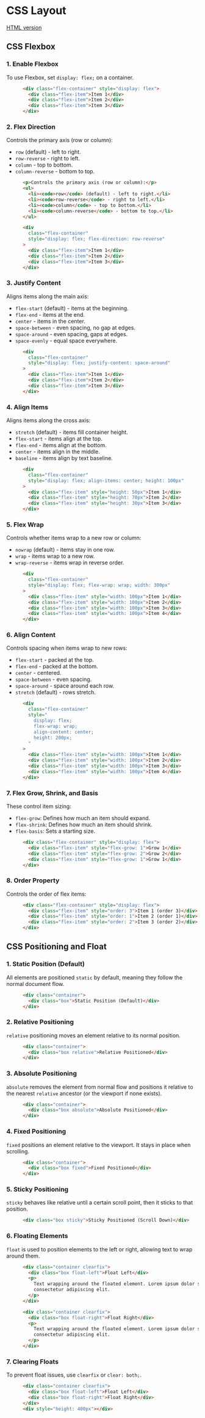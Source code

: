 # CSS Layout

[HTML version](layout.html)

## CSS Flexbox

### 1. Enable Flexbox

To use Flexbox, set `display: flex;` on a container.

```html
      <div class="flex-container" style="display: flex">
        <div class="flex-item">Item 1</div>
        <div class="flex-item">Item 2</div>
        <div class="flex-item">Item 3</div>
      </div>
```

### 2. Flex Direction

Controls the primary axis (row or column):

-   `row` (default) - left to right.
-   `row-reverse` - right to left.
-   `column` - top to bottom.
-   `column-reverse` - bottom to top.

```html
      <p>Controls the primary axis (row or column):</p>
      <ul>
        <li><code>row</code> (default) - left to right.</li>
        <li><code>row-reverse</code> - right to left.</li>
        <li><code>column</code> - top to bottom.</li>
        <li><code>column-reverse</code> - bottom to top.</li>
      </ul>

      <div
        class="flex-container"
        style="display: flex; flex-direction: row-reverse"
      >
        <div class="flex-item">Item 1</div>
        <div class="flex-item">Item 2</div>
        <div class="flex-item">Item 3</div>
      </div>
```


### 3. Justify Content

Aligns items along the main axis:

-   `flex-start` (default) - items at the beginning.
-   `flex-end` - items at the end.
-   `center` - items in the center.
-   `space-between` - even spacing, no gap at edges.
-   `space-around` - even spacing, gaps at edges.
-   `space-evenly` - equal space everywhere.

```html
      <div
        class="flex-container"
        style="display: flex; justify-content: space-around"
      >
        <div class="flex-item">Item 1</div>
        <div class="flex-item">Item 2</div>
        <div class="flex-item">Item 3</div>
      </div>
```

### 4. Align Items

Aligns items along the cross axis:

-   `stretch` (default) - items fill container height.
-   `flex-start` - items align at the top.
-   `flex-end` - items align at the bottom.
-   `center` - items align in the middle.
-   `baseline` - items align by text baseline.

```html
      <div
        class="flex-container"
        style="display: flex; align-items: center; height: 100px"
      >
        <div class="flex-item" style="height: 50px">Item 1</div>
        <div class="flex-item" style="height: 70px">Item 2</div>
        <div class="flex-item" style="height: 30px">Item 3</div>
      </div>
```

### 5. Flex Wrap

Controls whether items wrap to a new row or column:

-   `nowrap` (default) - items stay in one row.
-   `wrap` - items wrap to a new row.
-   `wrap-reverse` - items wrap in reverse order.


```html
      <div
        class="flex-container"
        style="display: flex; flex-wrap: wrap; width: 300px"
      >
        <div class="flex-item" style="width: 100px">Item 1</div>
        <div class="flex-item" style="width: 100px">Item 2</div>
        <div class="flex-item" style="width: 100px">Item 3</div>
        <div class="flex-item" style="width: 100px">Item 4</div>
      </div>
```

### 6. Align Content

Controls spacing when items wrap to new rows:

-   `flex-start` - packed at the top.
-   `flex-end` - packed at the bottom.
-   `center` - centered.
-   `space-between` - even spacing.
-   `space-around` - space around each row.
-   `stretch` (default) - rows stretch.


```html
      <div
        class="flex-container"
        style="
          display: flex;
          flex-wrap: wrap;
          align-content: center;
          height: 200px;
        "
      >
        <div class="flex-item" style="width: 100px">Item 1</div>
        <div class="flex-item" style="width: 100px">Item 2</div>
        <div class="flex-item" style="width: 100px">Item 3</div>
        <div class="flex-item" style="width: 100px">Item 4</div>
      </div>
```

### 7. Flex Grow, Shrink, and Basis

These control item sizing:

-   `flex-grow`: Defines how much an item should expand.
-   `flex-shrink`: Defines how much an item should shrink.
-   `flex-basis`: Sets a starting size.


```html
      <div class="flex-container" style="display: flex">
        <div class="flex-item" style="flex-grow: 1">Grow 1</div>
        <div class="flex-item" style="flex-grow: 2">Grow 2</div>
        <div class="flex-item" style="flex-grow: 1">Grow 1</div>
      </div>
```

### 8. Order Property

Controls the order of flex items:

```html
      <div class="flex-container" style="display: flex">
        <div class="flex-item" style="order: 3">Item 1 (order 3)</div>
        <div class="flex-item" style="order: 1">Item 2 (order 1)</div>
        <div class="flex-item" style="order: 2">Item 3 (order 2)</div>
      </div>
```

## CSS Positioning and Float

### 1. Static Position (Default)

All elements are positioned `static` by default, meaning they follow the
normal document flow.


```html
      <div class="container">
        <div class="box">Static Position (Default)</div>
      </div>
```

### 2. Relative Positioning

`relative` positioning moves an element relative to its normal position.


```html
      <div class="container">
        <div class="box relative">Relative Positioned</div>
      </div>
```

### 3. Absolute Positioning

`absolute` removes the element from normal flow and positions it
relative to the nearest `relative` ancestor (or the viewport if none
exists).


```html
      <div class="container">
        <div class="box absolute">Absolute Positioned</div>
      </div>
```

### 4. Fixed Positioning

`fixed` positions an element relative to the viewport. It stays in place
when scrolling.


```html
      <div class="container">
        <div class="box fixed">Fixed Positioned</div>
      </div>
```

### 5. Sticky Positioning

`sticky` behaves like relative until a certain scroll point, then it
sticks to that position.

```html
      <div class="box sticky">Sticky Positioned (Scroll Down)</div>
```

### 6. Floating Elements

`float` is used to position elements to the left or right, allowing text
to wrap around them.


```html
      <div class="container clearfix">
        <div class="box float-left">Float Left</div>
        <p>
          Text wrapping around the floated element. Lorem ipsum dolor sit amet,
          consectetur adipiscing elit.
        </p>
      </div>

      <div class="container clearfix">
        <div class="box float-right">Float Right</div>
        <p>
          Text wrapping around the floated element. Lorem ipsum dolor sit amet,
          consectetur adipiscing elit.
        </p>
      </div>
```

### 7. Clearing Floats

To prevent float issues, use `clearfix` or `clear: both;`.

```html
      <div class="container clearfix">
        <div class="box float-left">Float Left</div>
        <div class="box float-right">Float Right</div>
      </div>
      <div style="height: 400px"></div>
```
